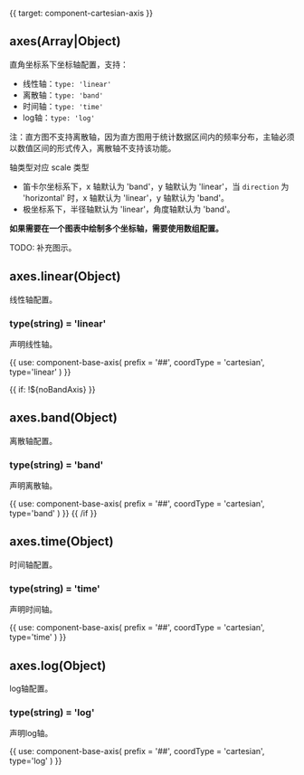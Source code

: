 {{ target: component-cartesian-axis }}

<!-- 直角坐标系下的坐标轴配置 -->
<!-- ICartesianAxisSpec -->

## axes(Array|Object)

直角坐标系下坐标轴配置，支持：

- 线性轴：`type: 'linear'`
- 离散轴：`type: 'band'`
- 时间轴：`type: 'time'`
- log轴：`type: 'log'`

注：直方图不支持离散轴，因为直方图用于统计数据区间内的频率分布，主轴必须以数值区间的形式传入，离散轴不支持该功能。

轴类型对应 scale 类型

- 笛卡尔坐标系下，x 轴默认为 'band'，y 轴默认为 'linear'，当 `direction` 为 'horizontal' 时，x 轴默认为 'linear'，y 轴默认为 'band'。
- 极坐标系下，半径轴默认为 'linear'，角度轴默认为 'band'。

**如果需要在一个图表中绘制多个坐标轴，需要使用数组配置。**

TODO: 补充图示。

## axes.linear(Object)

线性轴配置。

### type(string) = 'linear'

声明线性轴。

{{ use: component-base-axis(
  prefix = '##',
  coordType = 'cartesian',
  type='linear'
) }}

{{ if: !${noBandAxis} }}
## axes.band(Object)

离散轴配置。

### type(string) = 'band'

声明离散轴。

{{ use: component-base-axis(
  prefix = '##',
  coordType = 'cartesian',
  type='band'
) }}
{{ /if }}

## axes.time(Object)

时间轴配置。

### type(string) = 'time'

声明时间轴。

{{ use: component-base-axis(
  prefix = '##',
  coordType = 'cartesian',
  type='time'
) }}

## axes.log(Object)

log轴配置。

### type(string) = 'log'

声明log轴。

{{ use: component-base-axis(
  prefix = '##',
  coordType = 'cartesian',
  type='log'
) }}
